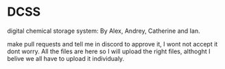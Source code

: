 # DCSS
digital chemical storage system: By Alex, Andrey, Catherine and Ian.

make pull requests and tell me in discord to approve it, I wont not accept it dont worry. All the files are here so I will upload the right files, althoght I belive we all have
to upload it individualy.
